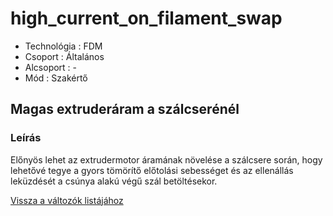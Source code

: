 # high\_current\_on\_filament\_swap

* Technológia : FDM
* Csoport : Általános
* Alcsoport : -
* Mód : Szakértő

## Magas extruderáram a szálcserénél

### Leírás

Előnyös lehet az extrudermotor áramának növelése a szálcsere során, hogy lehetővé tegye a gyors tömörítő előtolási sebességet és az ellenállás leküzdését a csúnya alakú végű szál betöltésekor.

[Vissza a változók listájához](/)

